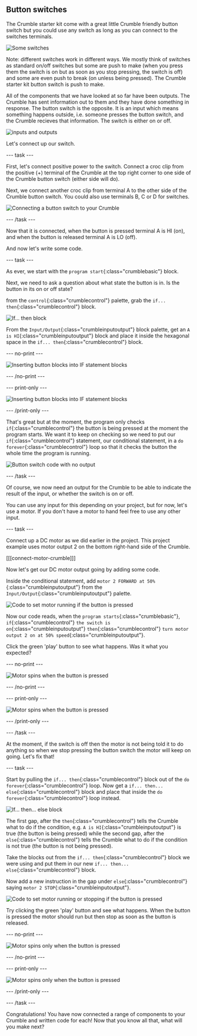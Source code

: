 ## Button switches

The Crumble starter kit come with a great little Crumble friendly button switch but you could use any switch as long as you can connect to the switches terminals.

![Some switches](images/switch_selection2.png)

Note: different switches work in different ways. We mostly think of switches as standard on/off switches but some are push to make (when you press them the switch is on but as soon as you stop pressing, the switch is off) and some are even push to break (on unless being pressed). The Crumble starter kit button switch is push to make.

All of the components that we have looked at so far have been outputs. The Crumble has sent information out to them and they have done something in response. The button switch is the opposite. It is an input which means something happens outside, i.e. someone presses the button switch, and the Crumble recieves that information. The switch is either on or off.

![inputs and outputs](images/inputoutput.png)

Let's connect up our switch.

--- task ---

First, let's connect positive power to the switch. Connect a croc clip from the positive (+) terminal of the Crumble at the top right corner to one side of the Crumble button switch (either side will do).

Next, we connect another croc clip from terminal A to the other side of the Crumble button switch. You could also use terminals B, C or D for switches.

![Connecting a button switch to your Crumble](images/switch_to_crumble.png)

--- /task ---

Now that it is connected, when the button is pressed terminal A is HI (on), and when the button is released terminal A is LO (off).

And now let's write some code.

--- task ---

As ever, we start with the `program start`{:class="crumblebasic"} block.

Next, we need to ask a question about what state the button is in. Is the button in its on or off state?

from the `control`{:class="crumblecontrol"} palette, grab the `if... then`{:class="crumblecontrol"} block.

![If... then block](images/if_then_block.png)

From the `Input/Output`{:class="crumbleinputoutput"} block palette, get an `A is HI`{:class="crumbleinputoutput"} block and place it inside the hexagonal space in the `if... then`{:class="crumblecontrol"} block.

--- no-print ---

![Inserting button blocks into IF statement blocks](images/AtoHI_in_if.gif)

--- /no-print ---

--- print-only ---

![Inserting button blocks into IF statement blocks](images/button_if_then_code_noForever.png)

--- /print-only ---

That's great but at the moment, the program only checks `if`{:class="crumblecontrol"} the button is being pressed at the moment the program starts. We want it to keep on checking so we need to put our `if`{:class="crumblecontrol"} statement, our conditional statement, in a `do forever`{:class="crumblecontrol"} loop so that it checks the button the whole time the program is running.

![Button switch code with no output](images/button_if_then_code_noOutput.png)

--- /task ---

Of course, we now need an output for the Crumble to be able to indicate the result of the input, or whether the switch is on or off.

You can use any input for this depending on your project, but for now, let's use a motor. If you don't have a motor to hand feel free to use any other input.

--- task ---

Connect up a DC motor as we did earlier in the project. This project example uses motor output 2 on the bottom right-hand side of the Crumble.

[[[connect-motor-crumble]]]

Now let's get our DC motor output going by adding some code.

Inside the conditional statement, add `motor 2 FORWARD at 50%`{:class="crumbleinputoutput"} from the `Input/Output`{:class="crumbleinputoutput"} palette.

![Code to set motor running if the button is pressed](images/button_if_then_code.png)

Now our code reads, when the `program starts`{:class="crumblebasic"}, `if`{:class="crumblecontrol"} `the switch is on`{:class="crumbleinputoutput"} `then`{:class="crumblecontrol"} `turn motor output 2 on at 50% speed`{:class="crumbleinputoutput"}. 

Click the green 'play' button to see what happens. Was it what you expected?

--- no-print ---

![Motor spins when the button is pressed](images/button_input_on_constant.gif)

--- /no-print ---

--- print-only ---

![Motor spins when the button is pressed](images/button_input_on_constant.png)

--- /print-only ---

--- /task ---

At the moment, if the switch is off then the motor is not being told it to do anything so when we stop pressing the button switch the motor will keep on going.  Let's fix that!

--- task ---

Start by pulling the `if... then`{:class="crumblecontrol"} block out of the `do forever`{:class="crumblecontrol"} loop. Now get a `if... then... else`{:class="crumblecontrol"} block and place that inside the `do forever`{:class="crumblecontrol"} loop instead.

![If... then... else block](images/if_then_else_block.png)

The first gap, after the `then`{:class="crumblecontrol"} tells the Crumble what to do if the condition, e.g. `A is HI`{:class="crumbleinputoutput"} is true (the button is being pressed) while the second gap, after the `else`{:class="crumblecontrol"} tells the Crumble what to do if the condition is not true (the button is not being pressed).

Take the blocks out from the `if... then`{:class="crumblecontrol"} block we were using and put them in our new `if... then... else`{:class="crumblecontrol"} block.

Now add a new instruction in the gap under `else`{:class="crumblecontrol"} saying `motor 2 STOP`{:class="crumbleinputoutput"}.

![Code to set motor running or stopping if the button is pressed](images/button_if_then_else_code.png)

Try clicking the green 'play' button and see what happens. When the button is pressed the motor should run but then stop as soon as the button is released.

--- no-print ---

![Motor spins only when the button is pressed](images/button_input_on_when_pressed.gif)

--- /no-print ---

--- print-only ---

![Motor spins only when the button is pressed](images/button_input_on_when_pressed.png)

--- /print-only ---

--- /task ---

Congratulations! You have now connected a range of components to your Crumble and written code for each! Now that you know all that, what will you make next?



